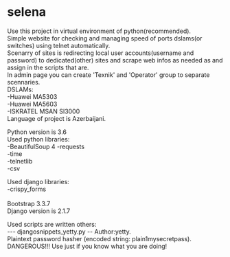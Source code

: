 # selena
Use this project in virtual environment of python(recommended).</br> 
Simple website for checking and managing speed of ports dslams(or switches) using telnet automatically.</br>
Scenarry of sites is redirecting local user accounts(username and password) to dedicated(other) sites and scrape web infos as needed as and assign in the scripts that are.</br>
In admin page you can create 'Texnik' and 'Operator' group to separate scennaries.</br>
DSLAMs:</br>
-Huawei MA5303</br>
-Huawei MA5603</br>
-ISKRATEL MSAN SI3000</br>
Language of project is Azerbaijani.</br>

Python version is 3.6</br>
Used python libraries:</br>
-BeautifulSoup 4
-requests</br>
-time</br>
-telnetlib</br>
-csv</br>

Used django libraries:</br>
-crispy_forms</br>
</br>
Bootstrap 3.3.7</br>
Django version is 2.1.7</br>

Used scripts are written others:</br>
 --- djangosnippets_yetty.py -- Author:yetty.</br>
Plaintext password hasher (encoded string: plain$1$mysecretpass).</br>
DANGEROUS!!! Use just if you know what you are doing!</br>
